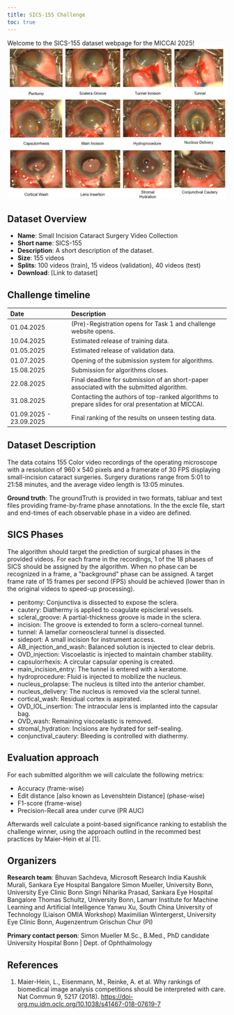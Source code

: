 ```yaml
---
title: SICS-155 Challenge
toc: true
---
```

Welcome to the SICS-155 dataset webpage for the MICCAI 2025!
![phases](assets/images/SICS_phases.png)

## Dataset Overview
- **Name**: Small Incision Cataract Surgery Video Collection
- **Short name**: SICS-155
- **Description**: A short description of the dataset.
- **Size**: 155 videos
- **Splits**: 100 videos (train), 15 videos (validation), 40 videos (test)
- **Download**: [Link to dataset]

## Challenge timeline

| Date     | Description                |
| :-------- | :-------------------------- |
| 01.04.2025 | (Pre)-Registration opens for Task 1 and challenge website opens. |
| 10.04.2025 | Estimated release of training data. | 
| 01.05.2025 | Estimated release of validation data. |
| 01.07.2025 | Opening of the submission system for algorithms. |
| 15.08.2025 | Submission for algorithms closes. |
| 22.08.2025 | Final deadline for submission of an short-paper associated with the submitted algorithm. |
| 31.08.2025 | Contacting the authors of top-ranked algorithms to prepare slides for oral presentation at MICCAI. |
| 01.09.2025 - 23.09.2025 | Final ranking of the results on unseen testing data. |

## Dataset Description
The data cotains 155 Color video recordings of the operating microscope with a resolution of 960 x 540 pixels and a framerate of 30 FPS displaying small-incision cataract surgeries. Surgery durations range from 5:01 to 21:58 minutes, and the average video length is 13:05 minutes. 

**Ground truth**: The groundTruth is provided in two formats, tabluar and text files providing frame-by-frame phase annotations. In the the excle file, start and end-times of each observable phase in a video are defined.

## SICS Phases
The algorithm should target the prediction of surgical phases in the provided videos. For each frame in the
recordings, 1 of the 18 phases of SICS should be assigned by the algorithm. When no phase can be recognized in a
frame, a "background" phase can be assigned. A target frame rate of 15 frames per second (FPS) should be
achieved (lower than in the original videos to speed-up processing).

- peritomy: Conjunctiva is dissected to expose the sclera.
- cautery: Diathermy is applied to coagulate episcleral vessels.
- scleral_groove: A partial-thickness groove is made in the sclera.
- incision: The groove is extended to form a sclero-corneal tunnel.
- tunnel: A lamellar corneoscleral tunnel is dissected.
- sideport: A small incision for instrument access.
- AB_injection_and_wash: Balanced solution is injected to clear debris.
- OVD_injection: Viscoelastic is injected to maintain chamber stability.
- capsulorrhexis: A circular capsular opening is created.
- main_incision_entry: The tunnel is entered with a keratome.
- hydroprocedure: Fluid is injected to mobilize the nucleus.
- nucleus_prolapse: The nucleus is tilted into the anterior chamber.
- nucleus_delivery: The nucleus is removed via the scleral tunnel.
- cortical_wash: Residual cortex is aspirated.
- OVD_IOL_insertion: The intraocular lens is implanted into the capsular bag.
- OVD_wash: Remaining viscoelastic is removed.
- stromal_hydration: Incisions are hydrated for self-sealing.
- conjunctival_cautery: Bleeding is controlled with diathermy.

## Evaluation approach

For each submitted algorithm we will calculate the following metrics:
- Accuracy (frame-wise)
- Edit distance [also known as Levenshtein Distance] (phase-wise)
- F1-score (frame-wise)
- Precision-Recall area under curve (PR AUC)

Afterwards well calculate a point-based significance ranking to establish the challenge winner, using the approach outlind in the recommed best practices by Maier-Hein et al [1]. 

## Organizers

**Research team**:
Bhuvan Sachdeva, Microsoft Research India
Kaushik Murali, Sankara Eye Hospital Bangalore
Simon Mueller, University Bonn, University Eye Clinic Bonn
Singri Niharika Prasad, Sankara Eye Hospital Bangalore
Thomas Schultz, University Bonn, Lamarr Institute for Machine Learning and Artificial Intelligence
Yanwu Xu, South China University of Technology (Liaison OMIA Workshop)
Maximilian Wintergerst, University Eye Clinic Bonn, Augenzentrum Grischun Chur (PI)

**Primary contact person**:
Simon Mueller
M.Sc., B.Med., PhD candidate
University Hospital Bonn | Dept. of Ophthalmology

## References

1. Maier-Hein, L., Eisenmann, M., Reinke, A. et al. Why rankings of biomedical image analysis competitions should
be interpreted with care. Nat Commun 9, 5217 (2018).
https://doi-org.mu.idm.oclc.org/10.1038/s41467-018-07619-7